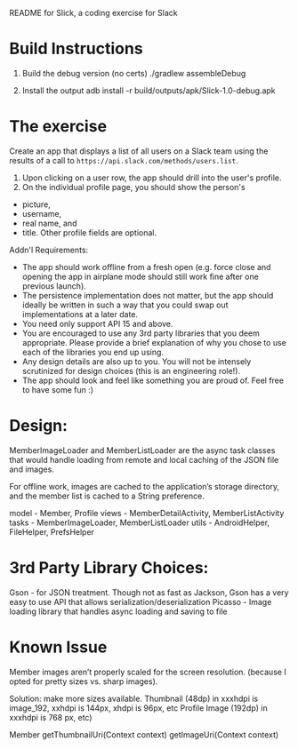 
README for Slick, a coding exercise for Slack

Build Instructions
==================
1. Build the debug version (no certs)
./gradlew assembleDebug

2. Install the output
adb install -r build/outputs/apk/Slick-1.0-debug.apk

The exercise
=============
Create an app that displays a list of all users on a Slack team using the results of a call to `https://api.slack.com/methods/users.list`.
1. Upon clicking on a user row, the app should drill into the user's profile.
2. On the individual profile page, you should show the person's
- picture,
- username,
- real name, and
- title.
Other profile fields are optional.

Addn'l Requirements:
* The app should work offline from a fresh open (e.g. force close and opening the app in airplane mode should still work fine after one previous launch).
* The persistence implementation does not matter, but the app should ideally be written in such a way that you could swap out implementations at a later date.
* You need only support API 15 and above.
* You are encouraged to use any 3rd party libraries that you deem appropriate. Please provide a brief explanation of why you chose to use each of the libraries you end up using.
* Any design details are also up to you. You will not be intensely scrutinized for design choices (this is an engineering role!).
* The app should look and feel like something you are proud of. Feel free to have some fun :)

Design:
=============
MemberImageLoader and MemberListLoader are the async task classes that would handle loading from remote and local caching of the JSON file and images.

For offline work, images are cached to the application’s storage directory, and the member list is cached to a String preference. 

model - Member, Profile
views - MemberDetailActivity, MemberListActivity
tasks - MemberImageLoader, MemberListLoader
utils - AndroidHelper, FileHelper, PrefsHelper 


3rd Party Library Choices:
==========================
Gson - for JSON treatment. Though not as fast as Jackson, Gson has a very easy to use API that allows serialization/deserialization
Picasso - Image loading library that handles async loading and saving to file


Known Issue
================
Member images aren’t properly scaled for the screen resolution.
(because I opted for pretty sizes vs. sharp images). 

Solution: make more sizes available. 
Thumbnail (48dp) in xxxhdpi is image_192, xxhdpi is 144px, xhdpi is 96px, etc
Profile Image (192dp) in xxxhdpi is 768 px, etc) 

Member
getThumbnailUri(Context context) 
getImageUri(Context context) 





